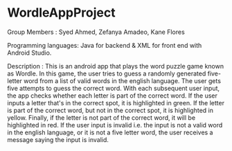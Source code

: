 # WordleAppProject

Group Members : Syed Ahmed, Zefanya Amadeo, Kane Flores

Programming languages: Java for backend & XML for front end with Android Studio.  

Description : This is an android app that plays the word puzzle game known as Wordle. In this game, the user tries to guess a randomly generated five-letter word from a list of valid words in the english language. The user gets five attempts to guess the correct word. With each subsequent user input, the app checks whether each letter is part of the correct word. If the user inputs a letter that's in the correct spot, it is highlighted in green. If the letter is part of the correct word, but not in the correct spot, it is highlighted in yellow. Finally, if the letter is not part of the correct word, it will be highlighted in red. If the user input is invalid i.e. the input is not a valid word in the english language, or it is not a five letter word, the user receives a message saying the input is invalid.
